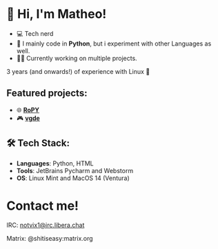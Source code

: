 # 👋 Hi, I'm Matheo!

- 💻 Tech nerd
- 🔧 I mainly code in **Python**, but i experiment with other Languages as well.
- 👨‍💻 Currently working on multiple projects.

3 years (and onwards!) of experience with Linux 🐧

## Featured projects:

- 🌐 **[RoPY](https://github.com/veddevv/RoPY)**
- 🎮 **[vgde](https://github.com/veddevv/vgde)**
## 🛠 Tech Stack:
- **Languages**: Python, HTML
- **Tools**: JetBrains Pycharm and Webstorm
- **OS**: Linux Mint and MacOS 14 (Ventura)


# Contact me!
IRC: notvix1@irc.libera.chat

Matrix: @shitiseasy:matrix.org
